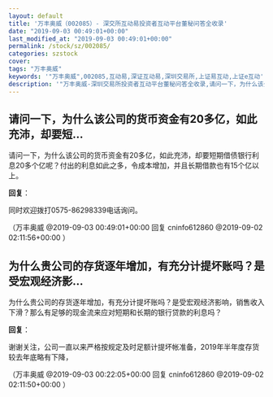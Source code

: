 ```yaml
---
layout: default
title: '万丰奥威（002085）- 深交所互动易投资者互动平台董秘问答全收录'
date: "2019-09-03 00:49:01+00:00"
last_modified_at: "2019-09-03 00:49:01+00:00"
permalink: /stock/sz/002085/
categories: szstock
cover: 
tags: "万丰奥威"
keywords: '"万丰奥威",002085,互动易,深证互动易,深圳交易所,上证易互动,上证e互动'
description: '"万丰奥威-深圳交易所投资者互动平台董秘问答全收录,请问一下，为什么该公司的货币资金有20多亿，如此充沛，却要短期借债银行利息20多个亿呢？付出的利息如此之多，令成本增加，并且长期借款也有15个亿以上。"'
---
```


## 请问一下，为什么该公司的货币资金有20多亿，如此充沛，却要短...

请问一下，为什么该公司的货币资金有20多亿，如此充沛，却要短期借债银行利息20多个亿呢？付出的利息如此之多，令成本增加，并且长期借款也有15个亿以上。

**回复**：

同时欢迎拨打0575-86298339电话询问。 

（万丰奥威  @2019-09-03 00:49:01+00:00 回复 cninfo612860  @2019-09-02 02:11:56+00:00 ）

## 为什么贵公司的存货逐年增加，有充分计提坏账吗？是受宏观经济影...

为什么贵公司的存货逐年增加，有充分计提坏账吗？是受宏观经济影响，销售收入下滑？那么有足够的现金流来应对短期和长期的银行贷款的利息吗？

**回复**：

谢谢关注，公司一直以来严格按规定及时足额计提坏帐准备，2019年半年度存货较去年底略有下降， 

（万丰奥威  @2019-09-03 00:22:05+00:00 回复 cninfo612860  @2019-09-02 02:11:50+00:00 ）

